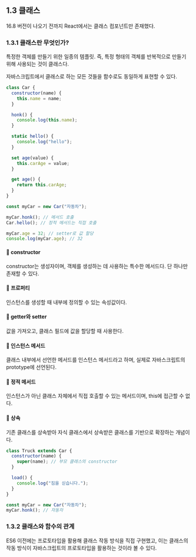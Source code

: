 ## 1.3 클래스

16.8 버전이 나오기 전까지 React에서는 클래스 컴포넌트만 존재했다.

### 1.3.1 클래스란 무엇인가?

특정한 객체를 만들기 위한 일종의 템플릿. 즉, 특정 형태의 객체를 반복적으로 만들기 위해 사용되는 것이 클래스다.

자바스크립트에서 클래스로 하는 모든 것들을 함수로도 동일하게 표현할 수 있다.

```js
class Car {
  constructor(name) {
    this.name = name;
  }

  honk() {
    console.log(this.name);
  }

  static hello() {
    console.log("hello");
  }

  set age(value) {
    this.carAge = value;
  }

  get age() {
    return this.carAge;
  }
}

const myCar = new Car("자동차");

myCar.honk(); // 메서드 호출
Car.hello(); // 정적 메서드는 직접 호출

myCar.age = 32; // setter로 값 할당
console.log(myCar.age); // 32
```

#### 📌 constructor

constructor는 생성자이며, 객체를 생성하는 데 사용하는 특수한 메서드다. 단 하나만 존재할 수 있다.

#### 📌 프로퍼티

인스턴스를 생성할 때 내부에 정의할 수 있는 속성값이다.

#### 📌 getter와 setter

값을 가져오고, 클래스 필드에 값을 할당할 때 사용한다.

#### 📌 인스턴스 메서드

클래스 내부에서 선언한 메서드를 인스턴스 메서드라고 하며, 실제로 자바스크립트의 prototype에 선언된다.

#### 📌 정적 메서드

인스턴스가 아닌 클래스 자체에서 직접 호출할 수 있는 메서드이며, this에 접근할 수 없다.

#### 📌 상속

기존 클래스를 상속받아 자식 클래스에서 상속받은 클래스를 기반으로 확장하는 개념이다.

```js
class Truck extends Car {
  constructor(name) {
    super(name); // 부모 클래스의 constructor
  }

  load() {
    console.log("짐을 싣습니다.");
  }
}

const myCar = new Car("자동차");
myCar.honk(); // 자동차
```

### 1.3.2 클래스와 함수의 관계

ES6 이전에는 프로토타입을 활용해 클래스 작동 방식을 직접 구현했고, 이는 클래스의 작동 방식이 자바스크립트의 프로토타입을 활용하는 것이라 볼 수 있다.
